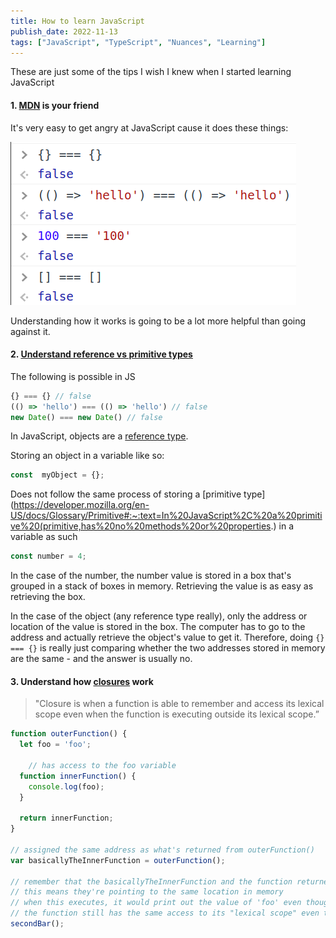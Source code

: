 ```yaml
---
title: How to learn JavaScript
publish_date: 2022-11-13
tags: ["JavaScript", "TypeScript", "Nuances", "Learning"]
---
```


These are just some of the tips I wish I knew when I started learning JavaScript

#### 1. [MDN](https://developer.mozilla.org/en-US/docs/Web/JavaScript ) is your friend

It's very easy to get angry at JavaScript cause it does these things:

![Why](../assets/why.png)

Understanding how it works is going to be a lot more helpful than going against it.

#### 2. [Understand reference vs primitive types](https://www.freecodecamp.org/news/primitive-vs-reference-data-types-in-javascript/)

The following is possible in JS

```javascript
{} === {} // false
(() => 'hello') === (() => 'hello') // false
new Date() === new Date() // false
```

In JavaScript, objects are a [reference type](https://javascript.info/reference-type).

Storing an object in a variable like so:

```js
const  myObject = {};
```
Does not follow the same process of storing a [primitive type](https://developer.mozilla.org/en-US/docs/Glossary/Primitive#:~:text=In%20JavaScript%2C%20a%20primitive%20(primitive,has%20no%20methods%20or%20properties.) in a variable as such

```js
const number = 4;
```

In the case of the number, the number value is stored in a box that's grouped in a stack of boxes in memory. Retrieving the value is as easy as retrieving the box.

In the case of the object (any reference type really), only the address or location of the value is stored in the box. The computer has to go to the address and actually retrieve the object's value to get it. Therefore, doing `{} === {}` is really just comparing whether the two addresses stored in memory are the same - and the answer is usually no.

#### 3. Understand how [closures](https://medium.com/@samkwon521/eli5-closures-c0018a23e3c5) work

> "Closure is when a function is able to remember and access its lexical scope even when the function is executing outside its lexical scope.”

```javascript
function outerFunction() {
  let foo = 'foo';

	// has access to the foo variable
  function innerFunction() {
    console.log(foo);
  }

  return innerFunction;
}

// assigned the same address as what's returned from outerFunction()
var basicallyTheInnerFunction = outerFunction();

// remember that the basicallyTheInnerFunction and the function returned from outerFunction() now shares the same address
// this means they're pointing to the same location in memory
// when this executes, it would print out the value of 'foo' even though outerFunction() has already executed and is technically 'done'
// the function still has the same access to its "lexical scope" even though it is executing outside of the outerFunction
secondBar();
```


